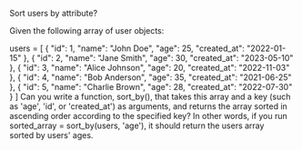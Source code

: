 Sort users by attribute?

Given the following array of user objects:

users = [
{
"id": 1,
"name": "John Doe",
"age": 25,
"created_at": "2022-01-15"
},
{
"id": 2,
"name": "Jane Smith",
"age": 30,
"created_at": "2023-05-10"
},
{
"id": 3,
"name": "Alice Johnson",
"age": 20,
"created_at": "2022-11-03"
},
{
"id": 4,
"name": "Bob Anderson",
"age": 35,
"created_at": "2021-06-25"
},
{
"id": 5,
"name": "Charlie Brown",
"age": 28,
"created_at": "2022-07-30"
}
]
Can you write a function, sort_by(), that takes this array and a key (such as 'age', 'id', or 'created_at') as arguments, and returns the array sorted in ascending order according to the specified key? In other words, if you run sorted_array = sort_by(users, 'age'), it should return the users array sorted by users' ages.
